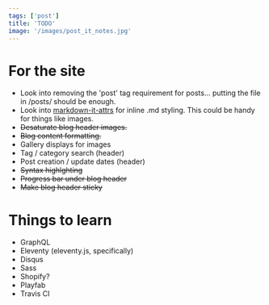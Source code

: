 ```yaml
---
tags: ['post']
title: 'TODO'
image: '/images/post_it_notes.jpg'
---
```


# For the site

* Look into removing the 'post' tag requirement for posts... putting the file in /posts/ should be enough.
* Look into [markdown-it-attrs](https://www.npmjs.com/package/markdown-it-attrs) for inline .md styling. This could be handy for things like images.
* ~~Desaturate blog header images.~~
* ~~Blog content formatting.~~
* Gallery displays for images
* Tag / category search (header)
* Post creation / update dates (header)
* ~~Syntax highlghting~~
* ~~Progress bar under blog header~~
* ~~Make blog header sticky~~

# Things to learn

* GraphQL
* Eleventy (eleventy.js, specifically)
* Disqus
* Sass
* Shopify?
* Playfab
* Travis CI